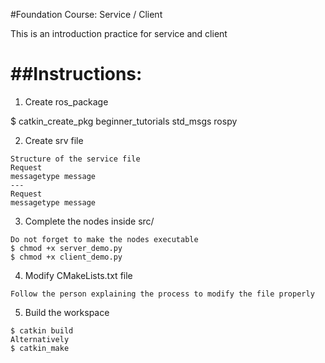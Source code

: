 #Foundation Course: Service / Client

This is an introduction practice for service and client


##Instructions:
=======
1. Create ros_package

  $ catkin_create_pkg beginner_tutorials std_msgs rospy

2. Create srv file
  ```
  Structure of the service file
  Request
  messagetype message
  ---
  Request
  messagetype message
  ```

3. Complete the nodes inside src/
  ```
  Do not forget to make the nodes executable
  $ chmod +x server_demo.py
  $ chmod +x client_demo.py
  ```
4. Modify CMakeLists.txt file
  ```
  Follow the person explaining the process to modify the file properly
  ```
5. Build the workspace
  ```
  $ catkin build
  Alternatively
  $ catkin_make
  ```
